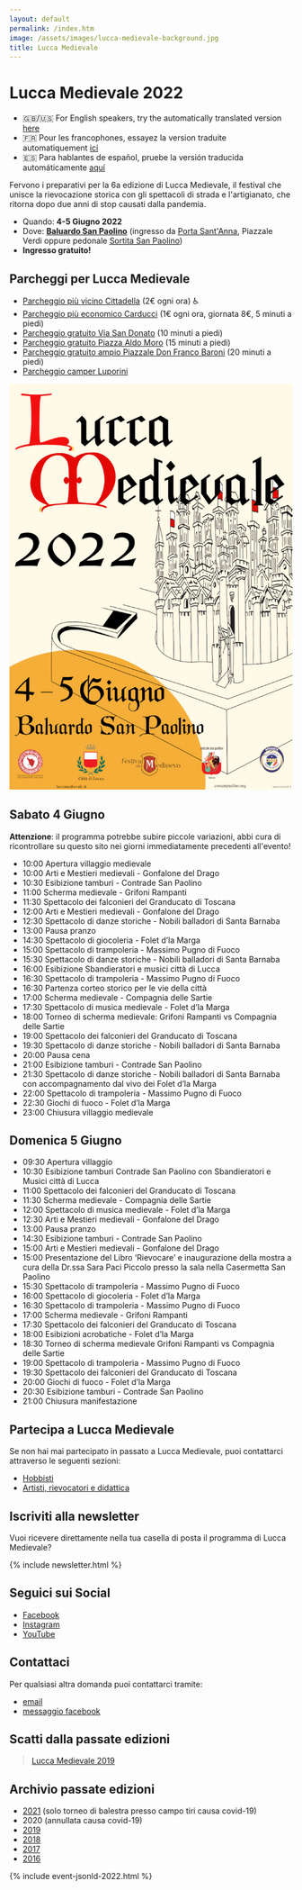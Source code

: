 ```yaml
---
layout: default
permalink: /index.htm
image: /assets/images/lucca-medievale-background.jpg
title: Lucca Medievale
---
```

# Lucca Medievale 2022

* 🇬🇧/🇺🇸 For English speakers, try the automatically translated version [here](https://luccamedievale-it.translate.goog/?_x_tr_sl=it&_x_tr_tl=en&_x_tr_hl=en-US&_x_tr_pto=wapp)
* 🇫🇷 Pour les francophones, essayez la version traduite automatiquement [ici](https://luccamedievale-it.translate.goog/?_x_tr_sl=it&_x_tr_tl=fr&_x_tr_hl=en-US&_x_tr_pto=wapp)
* 🇪🇸 Para hablantes de español, pruebe la versión traducida automáticamente [aquí](https://luccamedievale-it.translate.goog/?_x_tr_sl=it&_x_tr_tl=es&_x_tr_hl=en-US&_x_tr_pto=wapp)

Fervono i preparativi per la 6a edizione di Lucca Medievale, il festival che
unisce la rievocazione storica con gli spettacoli di strada e l'artigianato, che
ritorna dopo due anni di stop causati dalla pandemia.

* Quando: **4-5 Giugno 2022**
* Dove: [**Baluardo San Paolino**](https://goo.gl/maps/6ytTUxrdXRfRdcxa9) (ingresso da [Porta Sant'Anna](https://goo.gl/maps/hTwRTSi9H1tRyA6V8), Piazzale Verdi oppure pedonale [Sortita San Paolino](https://goo.gl/maps/w5AGU55QRmLh17jx8))
* **Ingresso gratuito!**

## Parcheggi per Lucca Medievale

* [Parcheggio più vicino Cittadella](https://goo.gl/maps/LZrkriMnENAq98bt9) (2€ ogni ora) ♿
* [Parcheggio più economico Carducci](https://goo.gl/maps/Xm3GGRZuMcMa3iT27) (1€ ogni ora, giornata 8€, 5 minuti a piedi)
* [Parcheggio gratuito Via San Donato](https://goo.gl/maps/QcKxXyFrNXufpcR98) (10 minuti a piedi)
* [Parcheggio gratuito Piazza Aldo Moro](https://www.google.it/maps/place/Area+di+parcheggio+Piazza+Aldo+Moro/@43.836488,10.4992423,743m/data=!3m1!1e3!4m5!3m4!1s0x12d585851e2c35ad:0x7f403fbe403876d8!8m2!3d43.8341676!4d10.5013623) (15 minuti a piedi)
* [Parcheggio gratuito ampio Piazzale Don Franco Baroni](https://goo.gl/maps/aHb6Yczwc5s) (20 minuti a piedi)
* [Parcheggio camper Luporini](https://goo.gl/maps/hqYcqzoiM4ortkrdA)

![locandina](/assets/images/2022/locandina-lucca-medievale-2022.jpg)

## Sabato 4 Giugno

**Attenzione**: il programma potrebbe subire piccole variazioni, abbi cura di
ricontrollare su questo sito nei giorni immediatamente precedenti all'evento!

* 10:00 Apertura villaggio medievale
* 10:00 Arti e Mestieri medievali - Gonfalone del Drago
* 10:30 Esibizione tamburi - Contrade San Paolino
* 11:00 Scherma medievale - Grifoni Rampanti
* 11:30 Spettacolo dei falconieri del Granducato di Toscana
* 12:00 Arti e Mestieri medievali - Gonfalone del Drago
* 12:30 Spettacolo di danze storiche - Nobili balladori di Santa Barnaba
* 13:00 Pausa pranzo
* 14:30 Spettacolo di giocoleria - Folet d’la Marga
* 15:00 Spettacolo di trampoleria - Massimo Pugno di Fuoco
* 15:30 Spettacolo di danze storiche - Nobili balladori di Santa Barnaba
* 16:00 Esibizione Sbandieratori e musici città di Lucca
* 16:30 Spettacolo di trampoleria - Massimo Pugno di Fuoco
* 16:30 Partenza corteo storico per le vie della città
* 17:00 Scherma medievale - Compagnia delle Sartie
* 17:30 Spettacolo di musica medievale - Folet d’la Marga
* 18:00 Torneo di scherma medievale: Grifoni Rampanti vs Compagnia delle Sartie
* 19:00 Spettacolo dei falconieri del Granducato di Toscana
* 19:30 Spettacolo di danze storiche - Nobili balladori di Santa Barnaba
* 20:00 Pausa cena
* 21:00 Esibizione tamburi - Contrade San Paolino
* 21:30 Spettacolo di danze storiche - Nobili balladori di Santa Barnaba con
  accompagnamento dal vivo dei Folet d’la Marga
* 22:00 Spettacolo di trampoleria - Massimo Pugno di Fuoco
* 22:30 Giochi di fuoco - Folet d’la Marga
* 23:00 Chiusura villaggio medievale

## Domenica 5 Giugno

* 09:30 Apertura villaggio
* 10:30 Esibizione tamburi Contrade San Paolino con Sbandieratori e Musici città di Lucca
* 11:00 Spettacolo dei falconieri del Granducato di Toscana
* 11:30 Scherma medievale - Compagnia delle Sartie
* 12:00 Spettacolo di musica medievale - Folet d’la Marga
* 12:30 Arti e Mestieri medievali - Gonfalone del Drago
* 13:00 Pausa pranzo
* 14:30 Esibizione tamburi - Contrade San Paolino
* 15:00 Arti e Mestieri medievali - Gonfalone del Drago
* 15:00 Presentazione del Libro ‘Rievocare’ e inaugurazione della mostra a cura
  della Dr.ssa Sara Paci Piccolo presso la sala nella Casermetta San Paolino
* 15:30 Spettacolo di trampoleria - Massimo Pugno di Fuoco
* 16:00 Spettacolo di giocoleria - Folet d’la Marga
* 16:30 Spettacolo di trampoleria - Massimo Pugno di Fuoco
* 17:00 Scherma medievale - Grifoni Rampanti
* 17:30 Spettacolo dei falconieri del Granducato di Toscana
* 18:00 Esibizioni acrobatiche - Folet d’la Marga
* 18:30 Torneo di scherma medievale Grifoni Rampanti vs Compagnia delle Sartie
* 19:00 Spettacolo di trampoleria - Massimo Pugno di Fuoco
* 19:30 Spettacolo dei falconieri del Granducato di Toscana
* 20:00 Giochi di fuoco - Folet d’la Marga
* 20:30 Esibizione tamburi - Contrade San Paolino
* 21:00 Chiusura manifestazione

## Partecipa a Lucca Medievale

Se non hai mai partecipato in passato a Lucca Medievale, puoi contattarci
attraverso le seguenti sezioni:

* [Hobbisti](villaggio-medievale.md)
* [Artisti, rievocatori e didattica](partecipa.md)

## Iscriviti alla newsletter

Vuoi ricevere direttamente nella tua casella di posta il programma di Lucca Medievale?

{% include newsletter.html %}

## Seguici sui Social

* [Facebook](https://www.facebook.com/luccamedievale/)
* [Instagram](https://www.instagram.com/explore/tags/luccamedievale/)
* [YouTube](https://www.youtube.com/playlist?list=PLGmFjg-_N7COfovMy0z5-9uYcLXp1Tec-)

## Contattaci

Per qualsiasi altra domanda puoi contattarci tramite:

* [email](mailto:consanpaolino@gmail.com)
* [messaggio facebook](https://www.facebook.com/luccamedievale/)

## Scatti dalla passate edizioni

<blockquote class="imgur-embed-pub" lang="en" data-id="a/0J8eSjw"><a href="//imgur.com/a/0J8eSjw">Lucca Medievale 2019</a></blockquote><script async src="//s.imgur.com/min/embed.js" charset="utf-8"></script>

## Archivio passate edizioni

* [2021](2021.md) (solo torneo di balestra presso campo tiri causa covid-19)
* 2020 (annullata causa covid-19)
* [2019](2019.md)
* [2018](2018.md)
* [2017](2017.md)
* [2016](2016.md)

{% include event-jsonld-2022.html %}
